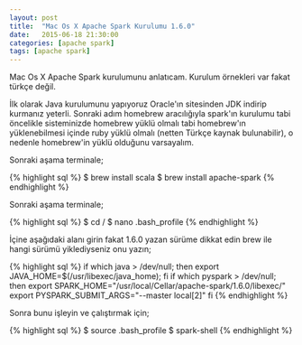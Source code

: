```yaml
---
layout: post
title:  "Mac Os X Apache Spark Kurulumu 1.6.0"
date:   2015-06-18 21:30:00
categories: [apache spark]
tags: [apache spark]
---
```


Mac Os X Apache Spark kurulumunu anlatıcam. Kurulum örnekleri var fakat türkçe değil. 

İlk olarak Java kurulumunu yapıyoruz Oracle'ın sitesinden JDK indirip kurmanız yeterli.
Sonraki adım homebrew aracılığıyla spark'ın kurulumu tabi öncelikle sisteminizde homebrew yüklü olmalı tabi homebrew'ın yüklenebilmesi içinde ruby yüklü olmalı (netten Türkçe kaynak bulunabilir), o nedenle homebrew'in yüklü olduğunu varsayalım.

Sonraki aşama terminale;

{% highlight sql %}
$ brew install scala
$ brew install apache-spark
{% endhighlight %}

Sonraki aşama terminale;

{% highlight sql %}
$ cd /
$ nano .bash_profile
{% endhighlight %}

İçine aşağıdaki alanı girin fakat 1.6.0 yazan sürüme dikkat edin brew ile hangi sürümü yiklediyseniz onu yazın;

{% highlight sql %}
if which java > /dev/null; then export JAVA_HOME=$(/usr/libexec/java_home); fi
if which pyspark > /dev/null; then
  export SPARK_HOME="/usr/local/Cellar/apache-spark/1.6.0/libexec/"
  export PYSPARK_SUBMIT_ARGS="--master local[2]"
fi
{% endhighlight %}

Sonra bunu işleyin ve çalıştırmak için;

{% highlight sql %}
$ source .bash_profile
$ spark-shell
{% endhighlight %}
